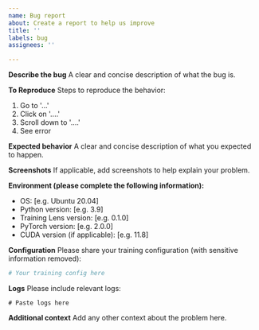 ```yaml
---
name: Bug report
about: Create a report to help us improve
title: ''
labels: bug
assignees: ''

---
```


**Describe the bug**
A clear and concise description of what the bug is.

**To Reproduce**
Steps to reproduce the behavior:
1. Go to '...'
2. Click on '....'
3. Scroll down to '....'
4. See error

**Expected behavior**
A clear and concise description of what you expected to happen.

**Screenshots**
If applicable, add screenshots to help explain your problem.

**Environment (please complete the following information):**
 - OS: [e.g. Ubuntu 20.04]
 - Python version: [e.g. 3.9]
 - Training Lens version: [e.g. 0.1.0]
 - PyTorch version: [e.g. 2.0.0]
 - CUDA version (if applicable): [e.g. 11.8]

**Configuration**
Please share your training configuration (with sensitive information removed):
```yaml
# Your training config here
```

**Logs**
Please include relevant logs:
```
# Paste logs here
```

**Additional context**
Add any other context about the problem here.